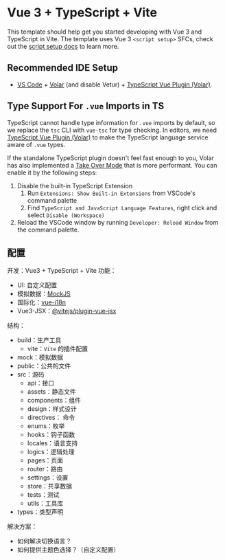 # Vue 3 + TypeScript + Vite

This template should help get you started developing with Vue 3 and TypeScript in Vite. The template uses Vue 3 `<script setup>` SFCs, check out the [script setup docs](https://v3.vuejs.org/api/sfc-script-setup.html#sfc-script-setup) to learn more.

## Recommended IDE Setup

- [VS Code](https://code.visualstudio.com/) + [Volar](https://marketplace.visualstudio.com/items?itemName=Vue.volar) (and disable Vetur) + [TypeScript Vue Plugin (Volar)](https://marketplace.visualstudio.com/items?itemName=Vue.vscode-typescript-vue-plugin).

## Type Support For `.vue` Imports in TS

TypeScript cannot handle type information for `.vue` imports by default, so we replace the `tsc` CLI with `vue-tsc` for type checking. In editors, we need [TypeScript Vue Plugin (Volar)](https://marketplace.visualstudio.com/items?itemName=Vue.vscode-typescript-vue-plugin) to make the TypeScript language service aware of `.vue` types.

If the standalone TypeScript plugin doesn't feel fast enough to you, Volar has also implemented a [Take Over Mode](https://github.com/johnsoncodehk/volar/discussions/471#discussioncomment-1361669) that is more performant. You can enable it by the following steps:

1. Disable the built-in TypeScript Extension
   1. Run `Extensions: Show Built-in Extensions` from VSCode's command palette
   2. Find `TypeScript and JavaScript Language Features`, right click and select `Disable (Workspace)`
2. Reload the VSCode window by running `Developer: Reload Window` from the command palette.

## 配置

开发：Vue3 + TypeScript + Vite
功能：

- UI: 自定义配置
- 模拟数据：[MockJS](http://mockjs.com/)
- 国际化：[vue-i18n](https://github.com/kazupon/vue-i18n)
- Vue3-JSX：[@vitejs/plugin-vue-jsx](https://github.com/vitejs/vite-plugin-vue/tree/main/packages/plugin-vue-jsx)

结构：

- build：生产工具
  - vite：`Vite` 的插件配置
- mock：模拟数据
- public：公共的文件
- src：源码
  - api：接口
  - assets：静态文件
  - components：组件
  - design：样式设计
  - directives： 命令
  - enums：枚举
  - hooks：钩子函数
  - locales：语言支持
  - logics：逻辑处理
  - pages：页面
  - router：路由
  - settings：设置
  - store：共享数据
  - tests：测试
  - utils：工具库
- types：类型声明

解决方案：

- 如何解决切换语言？
- 如何提供主题色选择？（自定义配置）
